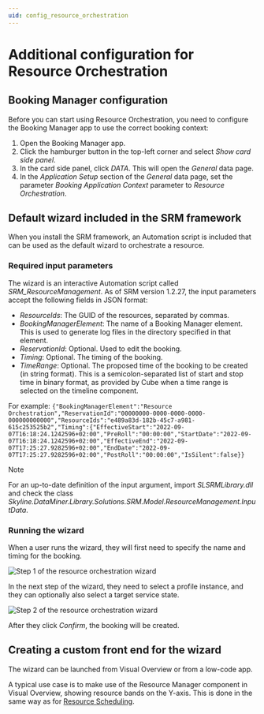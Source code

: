 ```yaml
---
uid: config_resource_orchestration
---
```


# Additional configuration for Resource Orchestration

## Booking Manager configuration

Before you can start using Resource Orchestration, you need to configure the Booking Manager app to use the correct booking context:

1. Open the Booking Manager app.
1. Click the hamburger button in the top-left corner and select *Show card side panel*.
1. In the card side panel, click *DATA*. This will open the *General* data page.
1. In the *Application Setup* section of the *General* data page, set the parameter *Booking Application Context* parameter to *Resource Orchestration*.

## Default wizard included in the SRM framework

When you install the SRM framework, an Automation script is included that can be used as the default wizard to orchestrate a resource.

### Required input parameters

The wizard is an interactive Automation script called *SRM_ResourceManagement*. As of SRM version 1.2.27, the input parameters accept the following fields in JSON format:

- *ResourceIds*: The GUID of the resources, separated by commas.
- *BookingManagerElement*: The name of a Booking Manager element. This is used to generate log files in the directory specified in that element.
- *ReservationId*: Optional. Used to edit the booking.
- *Timing*: Optional. The timing of the booking.
- *TimeRange*: Optional. The proposed time of the booking to be created (in string format). This is a semicolon-separated list of start and stop time in binary format, as provided by Cube when a time range is selected on the timeline component.

For example: `{"BookingManagerElement":"Resource Orchestration","ReservationId":"00000000-0000-0000-0000-000000000000","ResourceIds":"e489a83d-182b-45c7-a981-615c253525b2","Timing":{"EffectiveStart":"2022-09-07T16:18:24.1242596+02:00","PreRoll":"00:00:00","StartDate":"2022-09-07T16:18:24.1242596+02:00","EffectiveEnd":"2022-09-07T17:25:27.9282596+02:00","EndDate":"2022-09-07T17:25:27.9282596+02:00","PostRoll":"00:00:00","IsSilent":false}}`

> [!NOTE]
> For an up-to-date definition of the input argument, import *SLSRMLibrary.dll* and check the class *Skyline.DataMiner.Library.Solutions.SRM.Model.ResourceManagement.InputData*.

### Running the wizard

When a user runs the wizard, they will first need to specify the name and timing for the booking.

![Step 1 of the resource orchestration wizard](~/user-guide/images/ResourceOrchestrationWizardStep1.png)

In the next step of the wizard, they need to select a profile instance, and they can optionally also select a target service state.

![Step 2 of the resource orchestration wizard](~/user-guide/images/ResourceOrchestrationWizardStep2.png)

After they click *Confirm*, the booking will be created.

## Creating a custom front end for the wizard

The wizard can be launched from Visual Overview or from a low-code app.

A typical use case is to make use of the Resource Manager component in Visual Overview, showing resource bands on the Y-axis. This is done in the same way as for [Resource Scheduling](xref:config_resource_scheduling#creating-a-custom-front-end-for-the-resource-scheduling-wizard).
